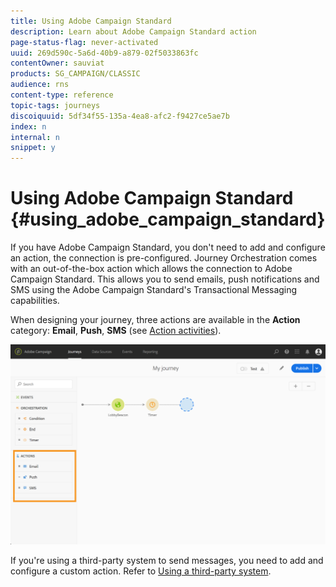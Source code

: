 ```yaml
---
title: Using Adobe Campaign Standard
description: Learn about Adobe Campaign Standard action
page-status-flag: never-activated
uuid: 269d590c-5a6d-40b9-a879-02f5033863fc
contentOwner: sauviat
products: SG_CAMPAIGN/CLASSIC
audience: rns
content-type: reference
topic-tags: journeys
discoiquuid: 5df34f55-135a-4ea8-afc2-f9427ce5ae7b
index: n
internal: n
snippet: y
---
```


# Using Adobe Campaign Standard {#using_adobe_campaign_standard}

If you have Adobe Campaign Standard, you don't need to add and configure an action, the connection is pre-configured. Journey Orchestration comes with an out-of-the-box action which allows the connection to Adobe Campaign Standard. This allows you to send emails, push notifications and SMS using the Adobe Campaign Standard's Transactional Messaging capabilities. 

When designing your journey, three actions are available in the **Action** category: **Email**, **Push**, **SMS** (see [Action activities](../building-journeys/journeyactioncampaign.md)).

![](../assets/journey58.png)

If you're using a third-party system to send messages, you need to add and configure a custom action. Refer to [Using a third-party system](../action/custom.md).
